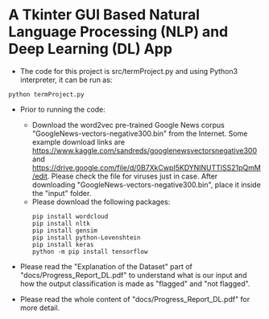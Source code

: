 # A Tkinter GUI Based Natural Language Processing (NLP) and Deep Learning (DL) App

- The code for this project is src/termProject.py and using Python3 interpreter, it can be run as:
```
python termProject.py
```  
  
- Prior to running the code:   
  - Download the word2vec pre-trained Google News corpus "GoogleNews-vectors-negative300.bin" from the Internet. Some example download links are https://www.kaggle.com/sandreds/googlenewsvectorsnegative300 and https://drive.google.com/file/d/0B7XkCwpI5KDYNlNUTTlSS21pQmM/edit. Please check the file for viruses just in case. After downloading "GoogleNews-vectors-negative300.bin", place it inside the "input" folder.
  - Please download the following packages:
    ```
    pip install wordcloud
    pip install nltk
    pip install gensim
    pip install python-Levenshtein
    pip install keras
    python -m pip install tensorflow
    ```

- Please read the "Explanation of the Dataset" part of "docs/Progress_Report_DL.pdf" to understand what is our input and how the output classification is made as "flagged" and "not flagged".
- Please read the whole content of "docs/Progress_Report_DL.pdf" for more detail.


